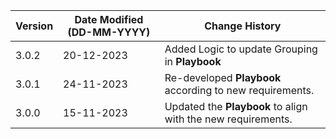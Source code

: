 | **Version** | **Date Modified (DD-MM-YYYY)** | **Change History**                                                        |
|-------------|--------------------------------|---------------------------------------------------------------------------|
| 3.0.2       | 20-12-2023                     | Added Logic to update Grouping in **Playbook**           				   |
| 3.0.1       | 24-11-2023                     | Re-developed **Playbook** according to new requirements.  				   |
| 3.0.0       | 15-11-2023                     | Updated the **Playbook** to align with the new requirements.   		   |